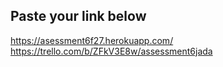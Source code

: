 ## Paste your link below
https://asessment6f27.herokuapp.com/
https://trello.com/b/ZFkV3E8w/assessment6jada



